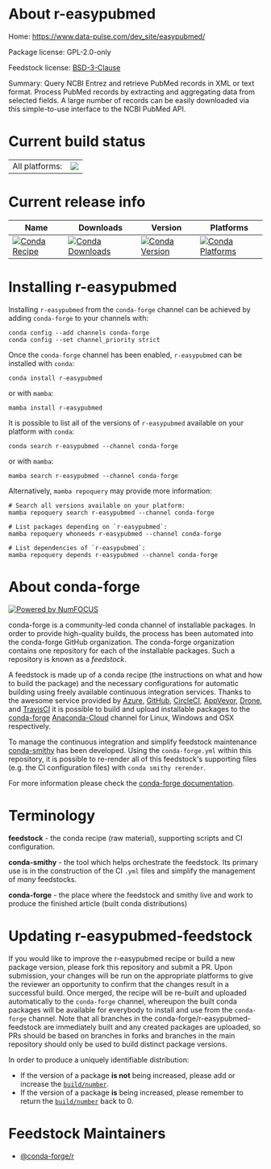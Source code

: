 About r-easypubmed
==================

Home: https://www.data-pulse.com/dev_site/easypubmed/

Package license: GPL-2.0-only

Feedstock license: [BSD-3-Clause](https://github.com/conda-forge/r-easypubmed-feedstock/blob/main/LICENSE.txt)

Summary: Query NCBI Entrez and retrieve PubMed records in XML or text format. Process PubMed records by extracting and aggregating data from selected fields. A large number of records can be easily downloaded via this simple-to-use interface to the NCBI PubMed API.

Current build status
====================


<table><tr><td>All platforms:</td>
    <td>
      <a href="https://dev.azure.com/conda-forge/feedstock-builds/_build/latest?definitionId=12996&branchName=main">
        <img src="https://dev.azure.com/conda-forge/feedstock-builds/_apis/build/status/r-easypubmed-feedstock?branchName=main">
      </a>
    </td>
  </tr>
</table>

Current release info
====================

| Name | Downloads | Version | Platforms |
| --- | --- | --- | --- |
| [![Conda Recipe](https://img.shields.io/badge/recipe-r--easypubmed-green.svg)](https://anaconda.org/conda-forge/r-easypubmed) | [![Conda Downloads](https://img.shields.io/conda/dn/conda-forge/r-easypubmed.svg)](https://anaconda.org/conda-forge/r-easypubmed) | [![Conda Version](https://img.shields.io/conda/vn/conda-forge/r-easypubmed.svg)](https://anaconda.org/conda-forge/r-easypubmed) | [![Conda Platforms](https://img.shields.io/conda/pn/conda-forge/r-easypubmed.svg)](https://anaconda.org/conda-forge/r-easypubmed) |

Installing r-easypubmed
=======================

Installing `r-easypubmed` from the `conda-forge` channel can be achieved by adding `conda-forge` to your channels with:

```
conda config --add channels conda-forge
conda config --set channel_priority strict
```

Once the `conda-forge` channel has been enabled, `r-easypubmed` can be installed with `conda`:

```
conda install r-easypubmed
```

or with `mamba`:

```
mamba install r-easypubmed
```

It is possible to list all of the versions of `r-easypubmed` available on your platform with `conda`:

```
conda search r-easypubmed --channel conda-forge
```

or with `mamba`:

```
mamba search r-easypubmed --channel conda-forge
```

Alternatively, `mamba repoquery` may provide more information:

```
# Search all versions available on your platform:
mamba repoquery search r-easypubmed --channel conda-forge

# List packages depending on `r-easypubmed`:
mamba repoquery whoneeds r-easypubmed --channel conda-forge

# List dependencies of `r-easypubmed`:
mamba repoquery depends r-easypubmed --channel conda-forge
```


About conda-forge
=================

[![Powered by
NumFOCUS](https://img.shields.io/badge/powered%20by-NumFOCUS-orange.svg?style=flat&colorA=E1523D&colorB=007D8A)](https://numfocus.org)

conda-forge is a community-led conda channel of installable packages.
In order to provide high-quality builds, the process has been automated into the
conda-forge GitHub organization. The conda-forge organization contains one repository
for each of the installable packages. Such a repository is known as a *feedstock*.

A feedstock is made up of a conda recipe (the instructions on what and how to build
the package) and the necessary configurations for automatic building using freely
available continuous integration services. Thanks to the awesome service provided by
[Azure](https://azure.microsoft.com/en-us/services/devops/), [GitHub](https://github.com/),
[CircleCI](https://circleci.com/), [AppVeyor](https://www.appveyor.com/),
[Drone](https://cloud.drone.io/welcome), and [TravisCI](https://travis-ci.com/)
it is possible to build and upload installable packages to the
[conda-forge](https://anaconda.org/conda-forge) [Anaconda-Cloud](https://anaconda.org/)
channel for Linux, Windows and OSX respectively.

To manage the continuous integration and simplify feedstock maintenance
[conda-smithy](https://github.com/conda-forge/conda-smithy) has been developed.
Using the ``conda-forge.yml`` within this repository, it is possible to re-render all of
this feedstock's supporting files (e.g. the CI configuration files) with ``conda smithy rerender``.

For more information please check the [conda-forge documentation](https://conda-forge.org/docs/).

Terminology
===========

**feedstock** - the conda recipe (raw material), supporting scripts and CI configuration.

**conda-smithy** - the tool which helps orchestrate the feedstock.
                   Its primary use is in the construction of the CI ``.yml`` files
                   and simplify the management of *many* feedstocks.

**conda-forge** - the place where the feedstock and smithy live and work to
                  produce the finished article (built conda distributions)


Updating r-easypubmed-feedstock
===============================

If you would like to improve the r-easypubmed recipe or build a new
package version, please fork this repository and submit a PR. Upon submission,
your changes will be run on the appropriate platforms to give the reviewer an
opportunity to confirm that the changes result in a successful build. Once
merged, the recipe will be re-built and uploaded automatically to the
`conda-forge` channel, whereupon the built conda packages will be available for
everybody to install and use from the `conda-forge` channel.
Note that all branches in the conda-forge/r-easypubmed-feedstock are
immediately built and any created packages are uploaded, so PRs should be based
on branches in forks and branches in the main repository should only be used to
build distinct package versions.

In order to produce a uniquely identifiable distribution:
 * If the version of a package **is not** being increased, please add or increase
   the [``build/number``](https://docs.conda.io/projects/conda-build/en/latest/resources/define-metadata.html#build-number-and-string).
 * If the version of a package **is** being increased, please remember to return
   the [``build/number``](https://docs.conda.io/projects/conda-build/en/latest/resources/define-metadata.html#build-number-and-string)
   back to 0.

Feedstock Maintainers
=====================

* [@conda-forge/r](https://github.com/conda-forge/r/)

